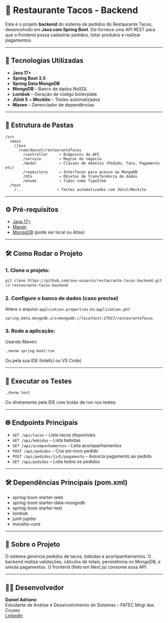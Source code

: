 # 🌮 Restaurante Tacos - Backend

Este é o projeto **backend** do sistema de pedidos do Restaurante Tacos, desenvolvido em **Java com Spring Boot**. Ele fornece uma API REST para que o frontend possa cadastrar pedidos, listar produtos e realizar pagamentos.

---

## 🚀 Tecnologias Utilizadas

- **Java 17+**
- **Spring Boot 3.5**
- **Spring Data MongoDB**
- **MongoDB** – Banco de dados NoSQL
- **Lombok** – Geração de código boilerplate
- **JUnit 5** + **Mockito** – Testes automatizados
- **Maven** – Gerenciador de dependências

---

## 📁 Estrutura de Pastas

```
/src
  /main
    /java
      /com/daniel/restauranteTacos
        /controller     → Endpoints da API
        /service        → Regras de negócio
        /model          → Classes de domínio (Pedido, Taco, Pagamento etc)
        /repository     → Interfaces para acesso ao MongoDB
        /dto            → Objetos de transferência de dados
        /enums          → Tipos como TipoItem
  /test
    /...               → Testes automatizados com JUnit/Mockito
```

---

## ⚙️ Pré-requisitos

- [Java 17+](https://adoptium.net/)
- [Maven](https://maven.apache.org/)
- [MongoDB](https://www.mongodb.com/) (pode ser local ou Atlas)

---

## 🛠️ Como Rodar o Projeto

### 1. Clone o projeto:

```bash
git clone https://github.com/seu-usuario/restaurante-tacos-backend.git
cd restaurante-tacos-backend
```

### 2. Configure o banco de dados (caso precise)

Altere o arquivo `application.properties` ou `application.yml`:

```properties
spring.data.mongodb.uri=mongodb://localhost:27017/restauranteTacos
```

### 3. Rode a aplicação:

Usando Maven:

```bash
./mvnw spring-boot:run
```

Ou pela sua IDE (IntelliJ ou VS Code)

---

## 🧪 Executar os Testes

```bash
./mvnw test
```

Ou diretamente pela IDE com botão de run nos testes.

---

## 🌐 Endpoints Principais

- `GET /api/tacos` – Lista tacos disponíveis  
- `GET /api/bebidas` – Lista bebidas  
- `GET /api/acompanhamentos` – Lista acompanhamentos  
- `POST /api/pedidos` – Cria um novo pedido  
- `POST /api/pedidos/{id}/pagamento` – Associa pagamento ao pedido  
- `GET /api/pedidos` – Lista todos os pedidos

---

## 🛠️ Dependências Principais (pom.xml)

- spring-boot-starter-web  
- spring-boot-starter-data-mongodb  
- spring-boot-starter-test  
- lombok  
- junit-jupiter  
- mockito-core

---

## 🧠 Sobre o Projeto

O sistema gerencia pedidos de tacos, bebidas e acompanhamentos. O backend realiza validações, cálculos de totais, persistência no MongoDB, e simula pagamentos. O frontend (feito em Next.js) consome essa API.

---

## 👨‍💻 Desenvolvedor

**Daniel Adriano**  
Estudante de Análise e Desenvolvimento de Sistemas – FATEC Mogi das Cruzes  
[LinkedIn]([https://www.linkedin.com/](https://www.linkedin.com/in/daniel-adriano-02b66732b/))


